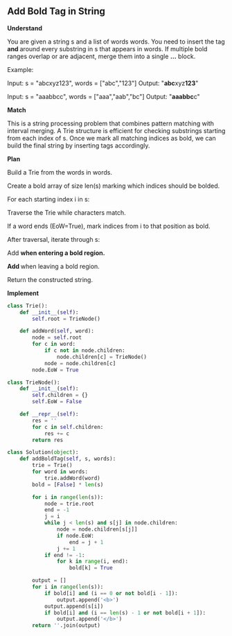 ## Add Bold Tag in String

**Understand**

You are given a string s and a list of words words.
You need to insert the tag <b> and </b> around every substring in s that appears in words.
If multiple bold ranges overlap or are adjacent, merge them into a single <b>...</b> block.

Example:

Input: s = "abcxyz123", words = ["abc","123"]
Output: "<b>abc</b>xyz<b>123</b>"

Input: s = "aaabbcc", words = ["aaa","aab","bc"]
Output: "<b>aaabbc</b>c"

**Match**

This is a string processing problem that combines pattern matching with interval merging.
A Trie structure is efficient for checking substrings starting from each index of s.
Once we mark all matching indices as bold, we can build the final string by inserting tags accordingly.

**Plan**

Build a Trie from the words in words.

Create a bold array of size len(s) marking which indices should be bolded.

For each starting index i in s:

Traverse the Trie while characters match.

If a word ends (EoW=True), mark indices from i to that position as bold.

After traversal, iterate through s:

Add <b> when entering a bold region.

Add </b> when leaving a bold region.

Return the constructed string.

**Implement**

```py
class Trie():
    def __init__(self):
        self.root = TrieNode()

    def addWord(self, word):
        node = self.root
        for c in word:
            if c not in node.children:
                node.children[c] = TrieNode()
            node = node.children[c]
        node.EoW = True

class TrieNode():
    def __init__(self):
        self.children = {}
        self.EoW = False

    def __repr__(self):
        res = ''
        for c in self.children:
            res += c
        return res

class Solution(object):
    def addBoldTag(self, s, words):
        trie = Trie()
        for word in words:
            trie.addWord(word)
        bold = [False] * len(s)

        for i in range(len(s)):
            node = trie.root
            end = -1
            j = i
            while j < len(s) and s[j] in node.children:
                node = node.children[s[j]]
                if node.EoW:
                    end = j + 1
                j += 1
            if end != -1:
                for k in range(i, end):
                    bold[k] = True

        output = []
        for i in range(len(s)):
            if bold[i] and (i == 0 or not bold[i - 1]):
                output.append('<b>')
            output.append(s[i])
            if bold[i] and (i == len(s) - 1 or not bold[i + 1]):
                output.append('</b>')
        return ''.join(output)
```
